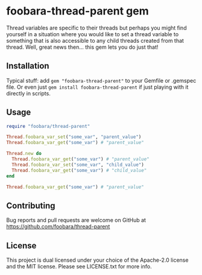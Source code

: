 # foobara-thread-parent gem

Thread variables are specific to their threads but perhaps you might find yourself
in a situation where you would like to set a thread variable to something that is also
accessible to any child threads created from that thread. Well, great news then...
this gem lets you do just that!

## Installation

Typical stuff: add `gem "foobara-thread-parent"` to your Gemfile or .gemspec file. Or even just
`gem install foobara-thread-parent` if just playing with it directly in scripts.

## Usage

```ruby
require "foobara/thread-parent"

Thread.foobara_var_set("some_var", "parent_value")
Thread.foobara_var_get("some_var") # "parent_value"

Thread.new do
  Thread.foobara_var_get("some_var") # "parent_value"
  Thread.foobara_var_set("some_var", "child_value")
  Thread.foobara_var_get("some_var") # "child_value"
end

Thread.foobara_var_get("some_var") # "parent_value"
```

## Contributing

Bug reports and pull requests are welcome on GitHub
at https://github.com/foobara/thread-parent

## License

This project is dual licensed under your choice of the Apache-2.0 license and the MIT license.
Please see LICENSE.txt for more info.
